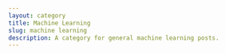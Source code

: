 ```yaml
---
layout: category
title: Machine Learning
slug: machine learning
description: A category for general machine learning posts.
---
```


